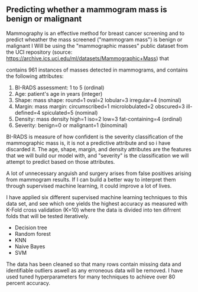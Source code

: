 ## Predicting whether a mammogram mass is benign or malignant

Mammography is an effective method for breast cancer screening and to predict wheather the mass screened ("mammogram mass") is benign or malignant I
Will be using the "mammographic masses" public dataset from the UCI repository (source: https://archive.ics.uci.edu/ml/datasets/Mammographic+Mass) that 

contains 961 instances of masses detected in mammograms, and contains the following attributes:


   1. BI-RADS assessment: 1 to 5 (ordinal)  
   2. Age: patient's age in years (integer)
   3. Shape: mass shape: round=1 oval=2 lobular=3 irregular=4 (nominal)
   4. Margin: mass margin: circumscribed=1 microlobulated=2 obscured=3 ill-defined=4 spiculated=5 (nominal)
   5. Density: mass density high=1 iso=2 low=3 fat-containing=4 (ordinal)
   6. Severity: benign=0 or malignant=1 (binominal)
   
BI-RADS is measure of how confident is the severity classification of the mammographic mass is, it is not a predictive attribute and so i have discarded it. The age, shape, margin, and density attributes are the features that we will build our model with, and "severity" is the classification we will attempt to predict based on those attributes.

A lot of unnecessary anguish and surgery arises from false positives arising from mammogram results. If I can build a better way to interpret them through supervised machine learning, it could improve a lot of lives.

I have applied six different supervised machine learning techniques to this data set, and see which one yields the highest accuracy as measured with K-Fold cross validation (K=10) where the data is divided into ten difrrent folds that will be tested iteratively. 

* Decision tree
* Random forest
* KNN
* Naive Bayes
* SVM


The data has been cleaned so that many rows contain missing data and identifiable outliers aswell as any erroneous data will be removed.
I have used tuned hyperparameters for many techniques to achieve over 80 percent accuracy. 
